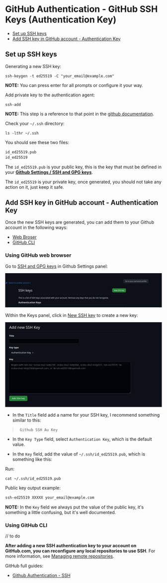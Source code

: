 # GitHub Authentication - GitHub SSH Keys (Authentication Key)

- [Set up SSH keys](https://github.com/lbrealdev/le-git/blob/master/github-auth/git_ssh_key.md#set-up-ssh-keys)
- [Add SSH key in GitHub account - Authentication Key](https://github.com/lbrealdev/le-git/blob/master/github-auth/git_ssh_key.md#add-ssh-key-in-github-account---authentication-key)

## Set up SSH keys

Generating a new SSH key:
```shell
ssh-keygen -t ed25519 -C "your_email@example.com"
```
**NOTE:** You can press enter for all prompts or configure it your way.

Add private key to the authentication agent:
```shell
ssh-add
```
**NOTE:** This step is a reference to that point in the [github documentation](https://docs.github.com/en/authentication/connecting-to-github-with-ssh/generating-a-new-ssh-key-and-adding-it-to-the-ssh-agent#adding-your-ssh-key-to-the-ssh-agent).

Check your `~/.ssh` directory:
```shell
ls -lthr ~/.ssh
```

You should see these two files:
```txt
id_ed25519.pub
id_ed25519
```

The `id_ed25519.pub` is your public key, this is the key that must be defined in your **[Github Settings / SSH and GPG keys](https://github.com/settings/keys)**.

The `id_ed25519` is your private key, once generated, you should not take any action on it, just keep it safe.

## Add SSH key in GitHub account - Authentication Key

Once the new SSH keys are generated, you can add them to your Github account in the following ways:

- [Web Broser](https://docs.github.com/en/authentication/connecting-to-github-with-ssh/adding-a-new-ssh-key-to-your-github-account?tool=webui)
- [GitHub CLI](https://docs.github.com/en/authentication/connecting-to-github-with-ssh/adding-a-new-ssh-key-to-your-github-account?tool=cli)

### Using GitHub web browser

Go to [SSH and GPG keys](https://github.com/settings/keys) in Github Settings panel:


![new-ssh-key](./docs/images/new-ssh-key.jpg)


Within the Keys panel, click in [New SSH key](https://github.com/settings/ssh/new) to create a new key:


![add-new-ssh-key-authentication-key](./docs/images/add-new-ssh-key-auth-key.jpg)


- In the `Title` field add a name for your SSH key, I recommend something similar to this:

>
>      Github SSH Au Key
>

- In the `Key Type` field, select `Authentication Key`, which is the default value.

- In the `Key` field, add the value of `~/.ssh/id_ed25519.pub`, which is something like this:

Run:
```shell
cat ~/.ssh/id_ed25519.pub
```

Public key output example:
```txt
ssh-ed25519 XXXXX your_email@example.com
```

**NOTE:** In the `Key` field we always put the value of the public key, it's something a little confusing, but it's well documented.

### Using GitHub CLI

// to do

**After adding a new SSH authentication key to your account on GitHub.com, you can reconfigure any local repositories to use SSH**. For more information, see [Managing remote repositories](https://docs.github.com/en/get-started/getting-started-with-git/managing-remote-repositories#switching-remote-urls-from-https-to-ssh).


GitHub full guides:

- [Github Authentication - SSH](https://docs.github.com/en/authentication/connecting-to-github-with-ssh/about-ssh)
